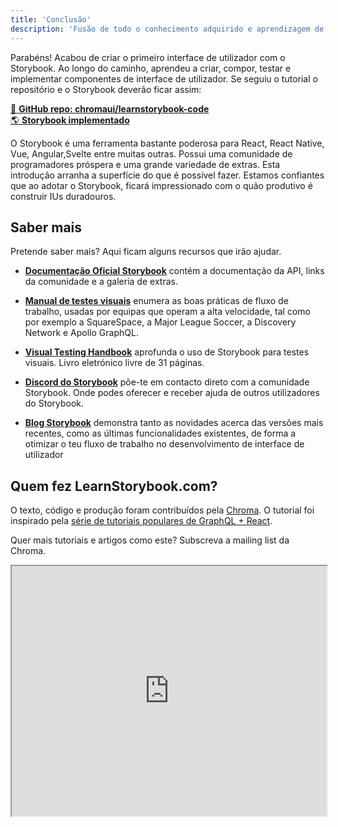 ```yaml
---
title: 'Conclusão'
description: 'Fusão de todo o conhecimento adquirido e aprendizagem de técnicas extra de Storybook'
---
```


Parabéns! Acabou de criar o primeiro interface de utilizador com o Storybook. Ao longo do caminho, aprendeu a criar, compor, testar e implementar componentes de interface de utilizador. Se seguiu o tutorial o repositório e o Storybook deverão ficar assim:

[📕 **GitHub repo: chromaui/learnstorybook-code**](https://github.com/chromaui/learnstorybook-code)
<br/>
[🌎 **Storybook implementado**](https://clever-banach-415c03.netlify.com/)

O Storybook é uma ferramenta bastante poderosa para React, React Native, Vue, Angular,Svelte entre muitas outras.
Possui uma comunidade de programadores próspera e uma grande variedade de extras. Esta introdução arranha a superfície do que é possível fazer. Estamos confiantes que ao adotar o Storybook, ficará impressionado com o quão produtivo é construir IUs duradouros.

## Saber mais

Pretende saber mais? Aqui ficam alguns recursos que irão ajudar.

- [**Documentação Oficial Storybook**](https://storybook.js.org/basics/introduction/) contém a documentação da API, links da comunidade e a galeria de extras.

- [**Manual de testes visuais**](https://blog.hichroma.com/the-delightful-storybook-workflow-b322b76fd07)
  enumera as boas práticas de fluxo de trabalho, usadas por equipas que operam a alta velocidade, tal como por exemplo a SquareSpace, a Major League Soccer, a Discovery Network e Apollo GraphQL.

- [**Visual Testing Handbook**](https://www.chromaticqa.com/book/visual-testing-handbook) aprofunda o uso de Storybook para testes visuais. Livro eletrónico livre de 31 páginas.

- [**Discord do Storybook**](https://discord.gg/UUt2PJb) põe-te em contacto direto com a comunidade Storybook. Onde podes oferecer e receber ajuda de outros utilizadores do Storybook.

- [**Blog Storybook**](https://medium.com/storybookjs) demonstra tanto as novidades acerca das versões mais recentes, como as últimas funcionalidades existentes, de forma a otimizar o teu fluxo de trabalho no desenvolvimento de interface de utilizador 

## Quem fez LearnStorybook.com?


O texto, código e produção foram contribuídos pela [Chroma](http://blog.hichroma.com/). O tutorial foi inspirado pela [série de tutoriais populares de GraphQL + React](https://blog.hichroma.com/graphql-react-tutorial-part-1-6-d0691af25858).


Quer mais tutoriais e artigos como este? Subscreva a mailing list da Chroma.

<iframe style="height:400px;width:100%;max-width:800px;margin:0px auto;" src="https://upscri.be/bface0?as_embed"></iframe>
